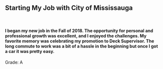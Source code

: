 <h2>Starting My Job with City of Mississauga</h2>
<br>
<h4>
I began my new job in the Fall of 2018. The opportunity for personal and professional growth was excellent, and I enjoyed the challenges. 
My favorite memory was celebrating my promotion to Deck Supervisor. The long commute to work was a bit of a hassle in the beginning but once I got
a car it was pretty easy.
</h4>

Grade: A
<br>